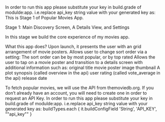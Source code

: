 In order to run this app please substitute your key in build.grade of modulde:app. i.e.replace api_key string value with your generated key as:
This is Stage 1 of Popular Movies App.

Stage 1:  Main Discovery Screen, A Details View, and Settings

In this stage we build the core experience of my movies app.

What this app does?
Upon launch, it presents the user with an grid arrangement of movie posters.
Allows user to change sort order via a setting:
The sort order can be by most popular, or by top rated
Allows the user to tap on a movie poster and transition to a details screen with additional information such as:
original title
movie poster image thumbnail
A plot synopsis (called overview in the api)
user rating (called vote_average in the api)
release date

To fetch popular movies, we will use the API from themoviedb.org.
If you don’t already have an account, you will need to create one in order to request an API Key.
In order to run this app please substitute your key in build.grade of modulde:app. 
i.e.replace api_key string value with your generated key as:
buildTypes.each {
        it.buildConfigField 'String', 'API_KEY', "\"api_key\""
    }
